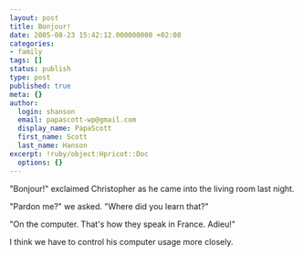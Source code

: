 ```yaml
---
layout: post
title: Bonjour!
date: 2005-08-23 15:42:12.000000000 +02:00
categories:
- family
tags: []
status: publish
type: post
published: true
meta: {}
author:
  login: shanson
  email: papascott-wp@gmail.com
  display_name: PapaScott
  first_name: Scott
  last_name: Hanson
excerpt: !ruby/object:Hpricot::Doc
  options: {}
---
```

<p>"Bonjour!" exclaimed Christopher as he came into the living room last night. </p>
<p>"Pardon me?" we asked. "Where did you learn that?"</p>
<p>"On the computer. That's how they speak in France. Adieu!"</p>
<p>I think we have to control his computer usage more closely.</p>
